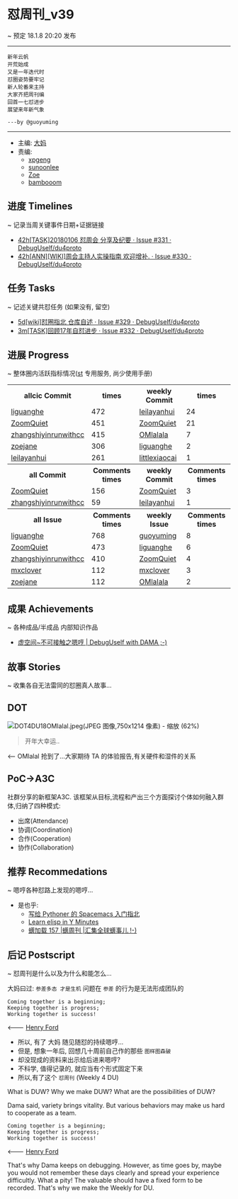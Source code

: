 # 怼周刊_v39
~ 预定 18.1.8 20:20 发布

-----------------------------------------

    新年云帆
    开荒始成 
    又是一年迭代时
    怼圈姿势要牢记
    新人轮番来主持
    大家齐把周刊编
    回首一七怼进步
    展望来年新气象

    ---by @guoyuming

-----------------------------------------

- 主编: [大妈](http://du.zoomquiet.io/2014-02/ac0-zq/)
- 责编:
    + [xpgeng](http://du.zoomquiet.io/2017-04/about-xpgeng/)
    + [sunoonlee](http://du.zoomquiet.io/2017-04/about-sunoonlee/)
    + [Zoe](http://du.zoomquiet.io/2017-04/about-zoe/)
    + [bambooom](http://du.zoomquiet.io/2017-04/about-bambooom/)

## 进度 Timelines
~ 记录当周关键事件日期+证据链接

- [42h[TASK]20180106 怼周会 分享及纪要 · Issue #331 · DebugUself/du4proto](https://github.com/DebugUself/du4proto/issues/331)
- [42h[ANN][WIKI]周会主持人实操指南 欢迎增补. · Issue #330 · DebugUself/du4proto](https://github.com/DebugUself/du4proto/issues/330)

## 任务 Tasks
~ 记述关键共怼任务 (如果没有, 留空)

- [5d[wiki]怼圈指北 仓库自述 · Issue #329 · DebugUself/du4proto](https://github.com/DebugUself/du4proto/issues/329)
- [3m[TASK]回顾17年自怼进步 · Issue #332 · DebugUself/du4proto](https://github.com/DebugUself/du4proto/issues/332)


## 进展 Progress
~ 整体圈内活跃指标情况([st](https://github.com/DebugUself/du4proto/tree/DU_tools/st) 专用服务, 尚少使用手册)


<table>
<tr><th>allcic Commit</th><th> times</th><th>weekly Commit</th><th> times</th></tr>
<tr><td>
            <a href='http://github.com/liguanghe'>liguanghe</a></td><td>472</td>
        <td>
            <a href='http://github.com/leilayanhui'>leilayanhui</a></td><td>24</td>
            
<tr><td>
            <a href='http://github.com/ZoomQuiet'>ZoomQuiet</a></td><td>451</td>
        <td>
            <a href='http://github.com/ZoomQuiet'>ZoomQuiet</a></td><td>21</td>
            
<tr><td>
            <a href='http://github.com/zhangshiyinrunwithcc'>zhangshiyinrunwithcc</a></td><td>415</td>
        <td>
            <a href='http://github.com/OMlalala'>OMlalala</a></td><td>7</td>
            
<tr><td>
            <a href='http://github.com/zoejane'>zoejane</a></td><td>306</td>
        <td>
            <a href='http://github.com/liguanghe'>liguanghe</a></td><td>2</td>
            
<tr><td>
            <a href='http://github.com/leilayanhui'>leilayanhui</a></td><td>261</td>
        <td>
            <a href='http://github.com/littlexiaocai'>littlexiaocai</a></td><td>1</td>
            
<tr><th>all Commit </th><th>Comments times</th><th>weekly Commit</th><th>Comments times</th></tr>
<tr><td>
            <a href='http://github.com/ZoomQuiet'>ZoomQuiet</a></td><td>156</td>
        <td>
            <a href='http://github.com/ZoomQuiet'>ZoomQuiet</a></td><td>3</td>
            
<tr><td>
            <a href='http://github.com/zhangshiyinrunwithcc'>zhangshiyinrunwithcc</a></td><td>59</td>
        <td>
            <a href='http://github.com/leilayanhui'>leilayanhui</a></td><td>1</td>
            
<tr><th>all Issue </th><th>Comments times</th><th>weekly Issue</th><th>Comments times</th></tr>
<tr><td>
            <a href='http://github.com/liguanghe'>liguanghe</a></td><td>768</td>
        <td>
            <a href='http://github.com/guoyuming'>guoyuming</a></td><td>8</td>
            
<tr><td>
            <a href='http://github.com/ZoomQuiet'>ZoomQuiet</a></td><td>473</td>
        <td>
            <a href='http://github.com/liguanghe'>liguanghe</a></td><td>6</td>
            
<tr><td>
            <a href='http://github.com/zhangshiyinrunwithcc'>zhangshiyinrunwithcc</a></td><td>410</td>
        <td>
            <a href='http://github.com/ZoomQuiet'>ZoomQuiet</a></td><td>4</td>
            
<tr><td>
            <a href='http://github.com/mxclover'>mxclover</a></td><td>112</td>
        <td>
            <a href='http://github.com/mxclover'>mxclover</a></td><td>3</td>
            
<tr><td>
            <a href='http://github.com/zoejane'>zoejane</a></td><td>112</td>
        <td>
            <a href='http://github.com/OMlalala'>OMlalala</a></td><td>2</td>
            
</table>


## 成果 Achievements
~ 各种成品/半成品 内部知识作品

- [虚空间~不可接触之嗯哼 \| DebugUself with DAMA ;\-\)](http://du.zoomquiet.io/2017-11/untouchable/)

## 故事 Stories
~ 收集各自无法雷同的怼圈真人故事...



## DOT

![DOT4DU18OMlalal.jpeg(JPEG 图像,750x1214 像素) - 缩放 (62%)](http://zoomquiet.qiniucdn.com/res/du/DOT4DU18OMlalal.jpeg?imageView2/2/w/360)

> 开年大幸运..

<-- OMlalal 抢到了...大家期待 TA 的体验报告,有关硬件和湿件的关系

## PoC->A3C

社群分享的新框架A3C. 
该框架从目标,流程和产出三个方面探讨个体如何融入群体,归纳了四种模式:

- 出席(Attendance)
- 协调(Coordination)
- 合作(Cooperation)
- 协作(Collaboration)



## 推荐 Recommedations
~ 嗯哼各种怼路上发现的嗯哼...

- 是也乎:
    + [写给 Pythoner 的 Spacemacs 入门指北](https://zhuanlan.zhihu.com/p/24900429)
    + [Learn elisp in Y Minutes](https://learnxinyminutes.com/docs/elisp/)
    + [蠎加载 157 |蠎周刊 |汇集全球蠎事儿 !-)](http://weekly.pychina.org/importpython/importpython-157.html)

## 后记 Postscript
~ 怼周刊是什么以及为什么和能怎么...

大妈曰过: `参差多态 才是生机`
问题在 `参差` 的行为是无法形成团队的

	Coming together is a beginning; 
	Keeping together is progress; 
	Working together is success!

<--- [Henry Ford](https://www.brainyquote.com/quotes/quotes/h/henryford121997.html)

- 所以, 有了 大妈 随见随怼的持续嗯哼...
- 但是, 想象一年后, 回想几十周前自己作的那些 `图样图森破` 
- 却没现成的资料来出示给后进来嗯哼?
- 不科学, 值得记录的, 就应当有个形式固定下来
- 所以,有了这个 `怼周刊` (Weekly 4 DU)

What is DUW?
Why we make DUW?
What are the possibilities of DUW?

Dama said, variety brings vitality.
But various behaviors may make us hard to cooperate as a team.

	Coming together is a beginning; 
	Keeping together is progress; 
	Working together is success!

<--- [Henry Ford](https://www.brainyquote.com/quotes/quotes/h/henryford121997.html)

That's why Dama keeps on debugging.
However, as time goes by, maybe you would not remember these days clearly and spread your experience difficultly.
What a pity!
The valuable should have a fixed form to be recorded.
That's why we make the Weekly for DU.



